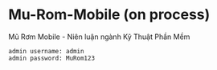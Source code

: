 # Mu-Rom-Mobile (on process)
Mũ Rơm Mobile - Niên luận ngành Kỹ Thuật Phần Mềm

    admin username: admin
    admin password: MuRom123